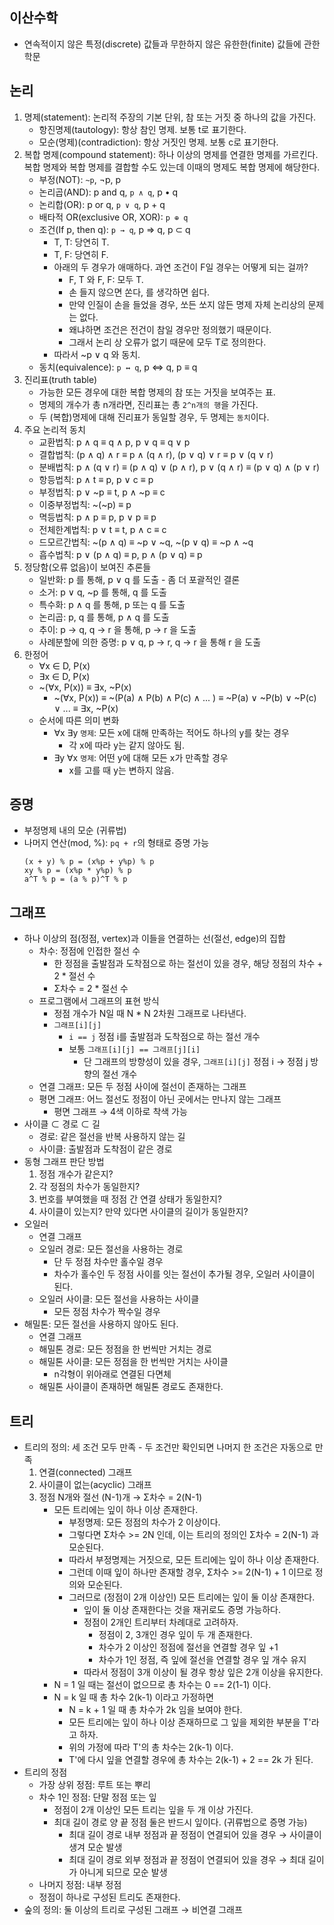 ## 이산수학

- 연속적이지 않은 특정(discrete) 값들과 무한하지 않은 유한한(finite) 값들에 관한 학문

## 논리

1. 명제(statement): 논리적 주장의 기본 단위, 참 또는 거짓 중 하나의 값을 가진다.
    - 항진명제(tautology): 항상 참인 명제. 보통 t로 표기한다.
    - 모순(명제)(contradiction): 항상 거짓인 명제. 보통 c로 표기한다.
2. 복합 명제(compound statement): 하나 이상의 명제를 연결한 명제를 가르킨다. 복합 명제와 복합 명제를 결합할 수도 있는데 이때의 명제도 복합 명제에 해당한다.
    - 부정(NOT): `~p`, ¬p, p
    - 논리곱(AND): p and q, `p ∧ q`, p • q
    - 논리합(OR): p or q, `p ∨ q`, p + q
    - 배타적 OR(exclusive OR, XOR): `p ⊕ q`
    - 조건(If p, then q): `p → q`, p ⇒ q, p ⊂ q
        - T, T: 당연히 T.
        - T, F: 당연히 F.
        - 아래의 두 경우가 애매하다. 과연 조건이 F일 경우는 어떻게 되는 걸까?
            - F, T 와 F, F: 모두 T.
            - 손 들지 않으면 쏜다, 를 생각하면 쉽다.
            - 만약 인질이 손을 들었을 경우, 쏘든 쏘지 않든 명제 자체 논리상의 문제는 없다.
            - 왜냐하면 조건은 전건이 참일 경우만 정의했기 때문이다.
            - 그래서 논리 상 오류가 없기 때문에 모두 T로 정의한다.
        - 따라서 ~p ∨ q 와 동치.
    - 동치(equivalence): `p ↔ q`, p ⇔ q, p ≡ q
3. 진리표(truth table)
    - 가능한 모든 경우에 대한 복합 명제의 참 또는 거짓을 보여주는 표.
    - 명제의 개수가 총 n개라면, 진리표는 총 `2^n개의 행`을 가진다.
    - 두 (복합)명제에 대해 진리표가 동일할 경우, 두 명제는 `동치`이다.
4. 주요 논리적 동치
    - 교환법칙: p ∧ q ≡ q ∧ p,  p ∨ q ≡ q ∨ p
    - 결합법칙: (p ∧ q) ∧ r ≡ p ∧ (q ∧ r), (p ∨ q) ∨ r ≡ p ∨ (q ∨ r)
    - 분배법칙: p ∧ (q ∨ r) ≡ (p ∧ q) ∨ (p ∧ r), p ∨ (q ∧ r) ≡ (p ∨ q) ∧ (p ∨ r)
    - 항등법칙: p ∧ t ≡ p, p ∨ c ≡ p
    - 부정법칙: p ∨ ~p ≡ t, p ∧ ~p ≡ c
    - 이중부정법칙: ~(~p) ≡ p
    - 멱등법칙: p ∧ p ≡ p, p ∨ p ≡ p
    - 전체한계법칙: p ∨ t ≡ t, p ∧ c ≡ c
    - 드모르간법칙: ~(p ∧ q) ≡ ~p ∨ ~q, ~(p ∨ q) ≡ ~p ∧ ~q
    - 흡수법칙: p ∨ (p ∧ q) ≡ p, p ∧ (p ∨ q) ≡ p
5. 정당함(오류 없음)이 보여진 추론들
    - 일반화: p 를 통해, p ∨ q 를 도출 - 좀 더 포괄적인 결론
    - 소거: p ∨ q, ~p 를 통해, q 를 도출
    - 특수화: p ∧ q 를 통해, p 또는 q 를 도출
    - 논리곱: p, q 를 통해, p ∧ q 를 도출
    - 추이: p → q, q → r 을 통해, p → r 을 도출
    - 사례분할에 의한 증명: p ∨ q, p → r, q → r 을 통해 r 을 도출
6. 한정어
    - ∀x ∈ D, P(x)
    - ∃x ∈ D, P(x)
    - ~(∀x, P(x)) ≡ ∃x, ~P(x)
        - ~(∀x, P(x)) ≡ ~(P(a) ∧ P(b) ∧ P(c) ∧ ... ) ≡ ~P(a) ∨ ~P(b) ∨ ~P(c) ∨ ... ≡ ∃x, ~P(x)
    - 순서에 따른 의미 변화
        - ∀x ∃y `명제`: 모든 x에 대해 만족하는 적어도 하나의 y를 찾는 경우
            - 각 x에 따라 y는 같지 않아도 됨.
        - ∃y ∀x `명제`: 어떤 y에 대해 모든 x가 만족할 경우
            - x를 고를 때 y는 변하지 않음.

## 증명

- 부정명제 내의 모순 (귀류법)
- 나머지 연산(mod, %): `pq + r`의 형태로 증명 가능
    ```
    (x + y) % p = (x%p + y%p) % p
    xy % p = (x%p * y%p) % p
    a^T % p = (a % p)^T % p
    ```

## 그래프

- 하나 이상의 점(정점, vertex)과 이들을 연결하는 선(절선, edge)의 집합
    - 차수: 정점에 인접한 절선 수
        - 한 정점을 출발점과 도착점으로 하는 절선이 있을 경우, 해당 정점의 차수 + 2 * 절선 수
        - Σ차수 = 2 * 절선 수
    - 프로그램에서 그래프의 표현 방식
        - 정점 개수가 N일 때 N * N 2차원 그래프로 나타낸다.
        - `그래프[i][j]`
            - `i == j` 정점 i를 출발점과 도착점으로 하는 절선 개수
            - 보통 `그래프[i][j] == 그래프[j][i]`
                - 단 그래프의 방향성이 있을 경우, `그래프[i][j]` 정점 i → 정점 j 방향의 절선 개수
    - 연결 그래프: 모든 두 정점 사이에 절선이 존재하는 그래프
    - 평면 그래프: 어느 절선도 정점이 아닌 곳에서는 만나지 않는 그래프
        - 평면 그래프 → 4색 이하로 착색 가능
- 사이클 ⊂ 경로 ⊂ 길
    - 경로: 같은 절선을 반복 사용하지 않는 길
    - 사이클: 출발점과 도착점이 같은 경로
- 동형 그래프 판단 방법
    1. 정점 개수가 같은지?
    2. 각 정점의 차수가 동일한지?
    3. 번호를 부여했을 때 정점 간 연결 상태가 동일한지?
    4. 사이클이 있는지? 만약 있다면 사이클의 길이가 동일한지?
- 오일러
    - 연결 그래프
    - 오일러 경로: 모든 절선을 사용하는 경로
        - 단 두 정점 차수만 홀수일 경우
        - 차수가 홀수인 두 정점 사이를 잇는 절선이 추가될 경우, 오일러 사이클이 된다.
    - 오일러 사이클: 모든 절선을 사용하는 사이클
        - 모든 정점 차수가 짝수일 경우
- 해밀톤: 모든 절선을 사용하지 않아도 된다.
    - 연결 그래프
    - 해밀톤 경로: 모든 정점을 한 번씩만 거치는 경로
    - 해밀톤 사이클: 모든 정점을 한 번씩만 거치는 사이클
        - n각형이 위아래로 연결된 다면체
    - 해밀톤 사이클이 존재하면 해밀톤 경로도 존재한다.

## 트리

- 트리의 정의: 세 조건 모두 만족 - 두 조건만 확인되면 나머지 한 조건은 자동으로 만족
    1. 연결(connected) 그래프
    2. 사이클이 없는(acyclic) 그래프
    3. 정점 N개와 절선 (N-1)개 → Σ차수 = 2(N-1)
        - 모든 트리에는 잎이 하나 이상 존재한다.
            - 부정명제: 모든 정점의 차수가 2 이상이다.
            - 그렇다면 Σ차수 >= 2N 인데, 이는 트리의 정의인 Σ차수 = 2(N-1) 과 모순된다.
            - 따라서 부정명제는 거짓으로, 모든 트리에는 잎이 하나 이상 존재한다.
            - 그런데 이때 잎이 하나만 존재할 경우, Σ차수 >= 2(N-1) + 1 이므로 정의와 모순된다.
            - 그러므로 (정점이 2개 이상인) 모든 트리에는 잎이 둘 이상 존재한다.
                - 잎이 둘 이상 존재한다는 것을 재귀로도 증명 가능하다.
                - 정점이 2개인 트리부터 차례대로 고려하자.
                    - 정점이 2, 3개인 경우 잎이 두 개 존재한다.
                    - 차수가 2 이상인 정점에 절선을 연결할 경우 잎 +1
                    - 차수가 1인 정점, 즉 잎에 절선을 연결할 경우 잎 개수 유지
                - 따라서 정점이 3개 이상이 될 경우 항상 잎은 2개 이상을 유지한다.
        - N = 1 일 때는 절선이 없으므로 총 차수는 0 == 2(1-1) 이다.
        - N = k 일 때 총 차수 2(k-1) 이라고 가정하면
            - N = k + 1 일 때 총 차수가 2k 임을 보여야 한다.
            - 모든 트리에는 잎이 하나 이상 존재하므로 그 잎을 제외한 부분을 T'라고 하자.
            - 위의 가정에 따라 T'의 총 차수는 2(k-1) 이다.
            - T'에 다시 잎을 연결할 경우에 총 차수는 2(k-1) + 2 == 2k 가 된다.
- 트리의 정점
    - 가장 상위 정점: 루트 또는 뿌리
    - 차수 1인 정점: 단말 정점 또는 잎
        - 정점이 2개 이상인 모든 트리는 잎을 두 개 이상 가진다.
        - 최대 길이 경로 양 끝 정점 둘은 반드시 잎이다. (귀류법으로 증명 가능)
            - 최대 길이 경로 내부 정점과 끝 정점이 연결되어 있을 경우 → 사이클이 생겨 모순 발생
            - 최대 길이 경로 외부 정점과 끝 정점이 연결되어 있을 경우 → 최대 길이가 아니게 되므로 모순 발생
    - 나머지 정점: 내부 정점
    - 정점이 하나로 구성된 트리도 존재한다.
- 숲의 정의: 둘 이상의 트리로 구성된 그래프 → 비연결 그래프


